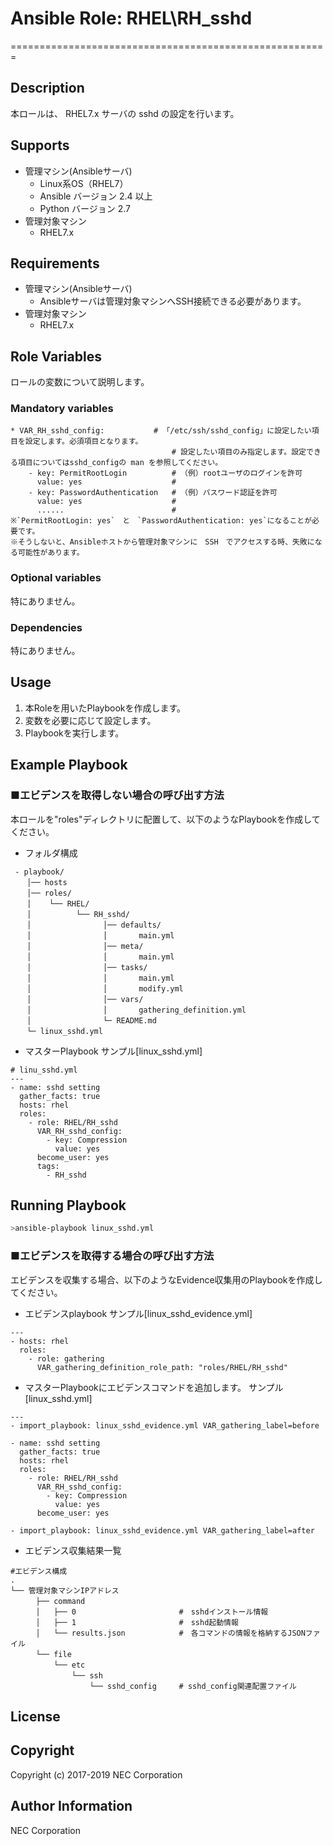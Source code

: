 # Ansible Role: RHEL\RH\_sshd
=======================================================

## Description
本ロールは、 RHEL7.x サーバの sshd の設定を行います。  

## Supports
- 管理マシン(Ansibleサーバ)
  * Linux系OS（RHEL7）
  * Ansible バージョン 2.4 以上
  * Python バージョン 2.7
- 管理対象マシン
  * RHEL7.x

## Requirements
- 管理マシン(Ansibleサーバ)
  * Ansibleサーバは管理対象マシンへSSH接続できる必要があります。
- 管理対象マシン
  * RHEL7.x

## Role Variables

ロールの変数について説明します。

### Mandatory variables

~~~
* VAR_RH_sshd_config:           # 「/etc/ssh/sshd_config」に設定したい項目を設定します。必須項目となります。
                                    # 設定したい項目のみ指定します。設定できる項目についてはsshd_configの man を参照してください。
    - key: PermitRootLogin          # （例）rootユーザのログインを許可
      value: yes                    # 
    - key: PasswordAuthentication   # （例）パスワード認証を許可
      value: yes                    # 
      ......                        # 
※`PermitRootLogin: yes`　と　`PasswordAuthentication: yes`になることが必要です。
※そうしないと、Ansibleホストから管理対象マシンに　SSH　でアクセスする時、失敗になる可能性があります。
~~~

### Optional variables  

特にありません。

### Dependencies  

特にありません。

## Usage  

1. 本Roleを用いたPlaybookを作成します。
2. 変数を必要に応じて設定します。
3. Playbookを実行します。

## Example Playbook

### ■エビデンスを取得しない場合の呼び出す方法

本ロールを"roles"ディレクトリに配置して、以下のようなPlaybookを作成してください。

- フォルダ構成  

~~~
 - playbook/
　  │── hosts
　  │── roles/
　  │    └── RHEL/
　  │          └── RH_sshd/
　  │                │── defaults/
　  │                │       main.yml
　  │                │── meta/
　  │                │       main.yml
　  │                │── tasks/
　  │                │       main.yml
　  │                │       modify.yml
　  │                │── vars/
　  │                │       gathering_definition.yml
　  │                └─ README.md
　  └─ linux_sshd.yml
~~~

- マスターPlaybook サンプル[linux\_sshd.yml]

~~~
# linu_sshd.yml
---
- name: sshd setting 
  gather_facts: true
  hosts: rhel
  roles:
    - role: RHEL/RH_sshd
      VAR_RH_sshd_config:
        - key: Compression
          value: yes
      become_user: yes
      tags:
        - RH_sshd
~~~

## Running Playbook

~~~sh
>ansible-playbook linux_sshd.yml
~~~

### ■エビデンスを取得する場合の呼び出す方法

エビデンスを収集する場合、以下のようなEvidence収集用のPlaybookを作成してください。  

- エビデンスplaybook サンプル[linux\_sshd\_evidence.yml]

~~~
---
- hosts: rhel
  roles:
    - role: gathering
      VAR_gathering_definition_role_path: "roles/RHEL/RH_sshd"
~~~

- マスターPlaybookにエビデンスコマンドを追加します。 サンプル[linux\_sshd.yml]

~~~
---
- import_playbook: linux_sshd_evidence.yml VAR_gathering_label=before

- name: sshd setting 
  gather_facts: true
  hosts: rhel
  roles:
    - role: RHEL/RH_sshd
      VAR_RH_sshd_config:
        - key: Compression
          value: yes
      become_user: yes

- import_playbook: linux_sshd_evidence.yml VAR_gathering_label=after
~~~

- エビデンス収集結果一覧

~~~
#エビデンス構成
.
└── 管理対象マシンIPアドレス
　    ├── command
　    │   ├── 0                       #　sshdインストール情報
　    │   ├── 1                       #　sshd起動情報
　    │   └── results.json            #　各コマンドの情報を格納するJSONファイル
　    └── file
　        └── etc
　            └── ssh
　                └── sshd_config     # sshd_config関連配置ファイル
~~~

## License

## Copyright

Copyright (c) 2017-2019 NEC Corporation

## Author Information

NEC Corporation

